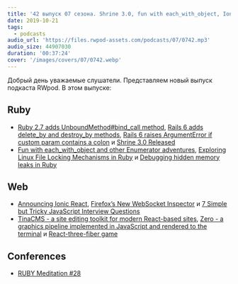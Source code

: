 ```yaml
---
title: '42 выпуск 07 сезона. Shrine 3.0, fun with each_with_object, Ionic React, TinaCMS, Zero, React-three-fiber game и прочее'
date: 2019-10-21
tags:
  - podcasts
audio_url: 'https://files.rwpod-assets.com/podcasts/07/0742.mp3'
audio_size: 44907030
duration: '00:37:24'
cover: '/images/covers/07/0742.webp'
---
```


Добрый день уважаемые слушатели. Представляем новый выпуск подкаста RWpod. В этом выпуске:

## Ruby

- [Ruby 2.7 adds UnboundMethod#bind_call method](https://blog.saeloun.com/2019/10/17/ruby-2-7-adds-unboundmethod-bind_call-method.html), [Rails 6 adds delete_by and destroy_by methods](https://blog.saeloun.com/2019/10/15/rails-6-delete-by-destroy-by.html), [Rails 6 raises ArgumentError if custom param contains a colon](https://blog.bigbinary.com/2019/10/15/rails-6-raises-argumenterror-if-custom-param-contains-a-colon.html) и [Shrine 3.0 Released](https://twin.github.io/shrine-3-0-released/)
- [Fun with each_with_object and other Enumerator adventures](https://zverok.github.io/blog/2019-10-18-each_with_object.html), [Exploring Linux File Locking Mechanisms in Ruby](http://lambdapapers.com/2019/10/14/linux-file-locking-ruby.html) и [Debugging hidden memory leaks in Ruby](https://samsaffron.com/archive/2019/10/08/debugging-unmanaged-and-hidden-memory-leaks-in-ruby)

## Web

- [Announcing Ionic React](https://ionicframework.com/blog/announcing-ionic-react/), [Firefox’s New WebSocket Inspector](https://hacks.mozilla.org/2019/10/firefoxs-new-websocket-inspector/) и [7 Simple but Tricky JavaScript Interview Questions](https://dmitripavlutin.com/simple-but-tricky-javascript-interview-questions/)
- [TinaCMS - a site editing toolkit for modern React-based sites](https://github.com/tinacms/tinacms), [Zero - a graphics pipeline implemented in JavaScript and rendered to the terminal](https://github.com/sinclairzx81/zero) и [React-three-fiber game](https://codesandbox.io/s/react-three-fiber-untitled-game-4pp5r)

## Conferences

- [RUBY Meditation #28](http://www.rubymeditation.com/)
